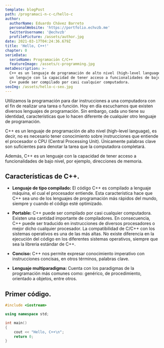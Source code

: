 ```yaml
---
template: blogPost
path: /programaci-n-c-c/hello-c
author:
  authorName: Eduardo Chávez Barreto
  personalWebsite: 'https://portfolio.echvzb.me'
  twitterUsername: '@echvzb'
  profilePicture: /assets/author.jpg
date: 2021-03-17T04:24:36.679Z
title: 'Hello, C++!'
chapter: 0
serieData:
  serieName: Programación C/C++
  featureImage: /assets/c-programming.jpg
metaDescription: >-
  C++ es un lenguaje de programación de alto nivel (high-level language). C++ es
  un lenguje con la capacidad de tener acceso a funcionalidades de bajo nivel.
  C++ puede ser compilado por casi cualquier computadora. 
seoImg: /assets/hello-c-seo.jpg
---
```

Utilizamos la programación para dar instrucciones a una computadora con el fin de realizar una tarea o función. Hoy en día escuchamos que existen diversos lenguajes de programación. Sin embargo, cada uno tiene su identidad, características que lo hacen diferente de cualquier otro lenguaje de programación.

C++ es un lenguaje de programación de alto nivel (high-level language), es decir, no es necesario tener conocimiento sobre instrucciones que entiende el procesador o CPU (Central Processing Unit). Únicamente palabras clave son suficientes para denotar la tarea que la computadora completará.

Además, C++ es un lenguaje con la capacidad de tener acceso a funcionalidades de bajo nivel, por ejemplo, direcciones de memoria.

## Características de C++.

- **Lenguaje de tipo compilado:** El código C++ es compilado a lenguaje máquina, el cual el procesador entiende. Esta característica hace que C++ sea uno de los lenguajes de programación más rápidos del mundo, siempre y cuando el código esté optimizado.

- **Portable:** C++ puede ser compilado por casi cualquier computadora. Existen una cantidad importante de compiladores. En consecuencia, C++ puede ser traducido en instrucciones de diversos procesadores o mejor dicho cualquier procesador. La compatibilidad de C/C++ con los sistemas operativos es una de las más altas. No existe diferencia en la ejecución del código en los diferentes sistemas operativos, siempre que sea la libreria estándar de C++.

- **Conciso:** C++ nos permite expresar conocimiento imperativo con instrucciones concisas, en otros términos, palabras clave.

- **Lenguaje multiparadigma:** Cuenta con los paradigmas de la programación más comunes como: genérico, de procedimiento, orientado a objetos, entre otros. 

## Primer código.

```cpp
#include <iostream>

using namespace std;

int main()
{
    cout << "Hello, C++\n";
    return 0;
}
```


